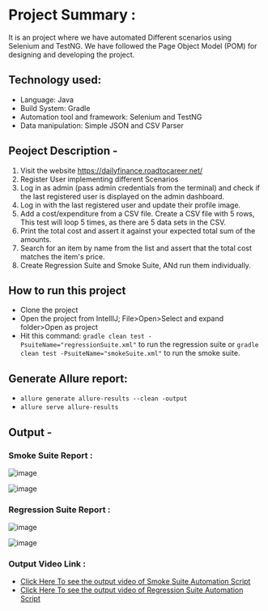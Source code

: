 # Project Summary :
It is an project where we have automated Different scenarios using Selenium and TestNG. We have followed the Page Object Model (POM) for designing and developing the project.
## Technology used:
- Language: Java
- Build System: Gradle
- Automation tool and framework: Selenium and TestNG
- Data manipulation: Simple JSON and CSV Parser

## Peoject Description -

1. Visit the website https://dailyfinance.roadtocareer.net/
2. Register User implementing different Scenarios
3. Log in as admin (pass admin credentials from the terminal) and check if the last registered user is displayed on the admin dashboard. 
4. Log in with the last registered user and update their profile image.
5. Add a cost/expenditure from a CSV file. Create a CSV file with 5 rows, This test will loop 5 times, as there are 5 data sets in the CSV.
6. Print the total cost and assert it against your expected total sum of the amounts.
7. Search for an item by name from the list and assert that the total cost matches the item's price.
8. Create Regression Suite and Smoke Suite, ANd run them individually.

## How to run this project
- Clone the project
- Open the project from IntellIJ; File>Open>Select and expand folder>Open as project
- Hit this command: `gradle clean test -PsuiteName="regressionSuite.xml"` to run the regression suite or `gradle clean test -PsuiteName="smokeSuite.xml"` to run the smoke suite.
## Generate Allure report:

- ``` allure generate allure-results --clean -output ``` 
-   ``` allure serve allure-results ```



## Output -
### Smoke Suite Report :
![image](https://github.com/user-attachments/assets/67ebba38-6bd5-480d-984a-0e0de190941c)



  ![image](https://github.com/user-attachments/assets/f2e7b39a-092e-4e83-a560-8089cd6cc404)




 ### Regression Suite Report :
   ![image](https://github.com/user-attachments/assets/459094b2-3b2a-4a5c-847c-0c5e0d3c16b3)



   
   ![image](https://github.com/user-attachments/assets/8b805ffc-4562-486d-8bc8-bfc26db3d284)


  


### Output Video Link :
-  [Click Here To see the output video of Smoke Suite Automation Script ](https://drive.google.com/file/d/1UOgzquutpV7HKzWAnYEGZd0_SrC2XCcn/view?usp=sharing)
- [Click Here To see the output video of Regression Suite Automation Script ](https://drive.google.com/file/d/1Wb2csy888SR6k4PsrnF4nQPT-6FwISeX/view?usp=sharing)
    
